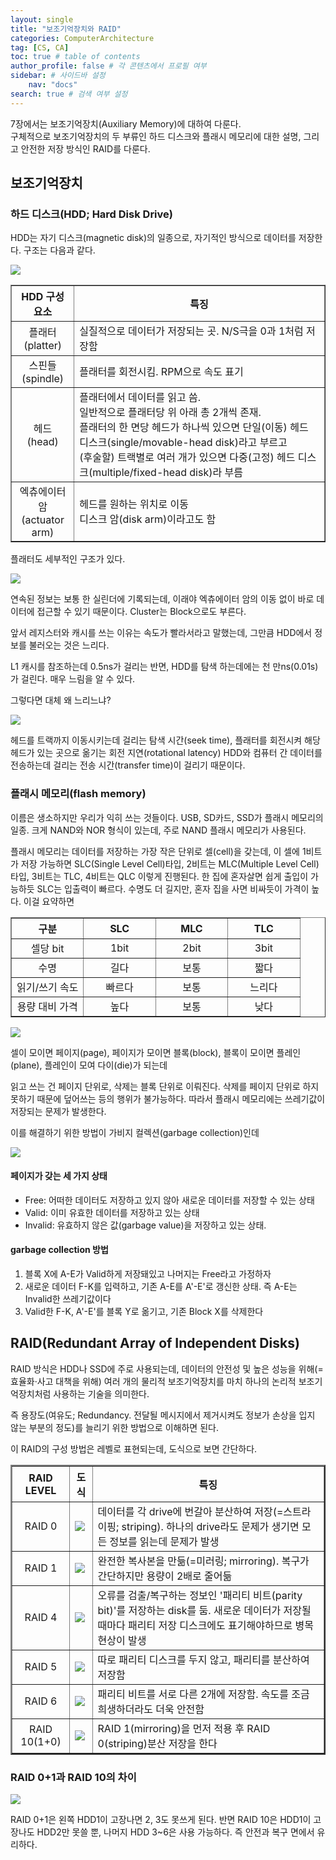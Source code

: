 ```yaml
---
layout: single
title: "보조기억장치와 RAID"
categories: ComputerArchitecture
tag: [CS, CA]
toc: true # table of contents
author_profile: false # 각 콘텐츠에서 프로필 여부
sidebar: # 사이드바 설정
    nav: "docs"
search: true # 검색 여부 설정
---
```


7장에서는 보조기억장치(Auxiliary Memory)에 대하여 다룬다.<br> 구체적으로 보조기억장치의 두 부류인 하드 디스크와 플래시 메모리에 대한 설명, 그리고 안전한 저장 방식인 RAID를 다룬다.

## 보조기억장치

### 하드 디스크(HDD; Hard Disk Drive)

HDD는 자기 디스크(magnetic disk)의 일종으로, 자기적인 방식으로 데이터를 저장한다. 구조는 다음과 같다.

<img src="https://babytiger.netlify.app/media/hddStructure.png">

<table border="1">
    <th style="text-align:center" width="20%">HDD 구성요소</th>
    <th style="text-align:center">특징</th>
	<tr><!-- 첫번째 줄 시작 -->
        <td style="text-align:center">플래터<br>(platter)</td>
	    <td>실질적으로 데이터가 저장되는 곳. N/S극을 0과 1처럼 저장함</td>
	</tr><!-- 첫번째 줄 끝 -->
	<tr><!-- 두번째 줄 시작 -->
        <td style="text-align:center">스핀들<br>(spindle)</td>
	    <td>플래터를 회전시킴. RPM으로 속도 표기</td>
	</tr><!-- 두번째 줄 끝 -->
    <tr><!-- 세번째 줄 시작 -->
        <td style="text-align:center">헤드<br>(head)</td>
	    <td>플래터에서 데이터를 읽고 씀.<br>일반적으로 플래터당 위 아래 총 2개씩 존재.
        <br>플래터의 한 면당 헤드가 하나씩 있으면 단일(이동) 헤드 디스크(single/movable-head disk)라고 부르고
        <br>(후술할) 트랙별로 여러 개가 있으면 다중(고정) 헤드 디스크(multiple/fixed-head disk)라 부름</td>
	</tr><!-- 세번째 줄 끝 -->
    <tr><!-- 네번째 줄 시작 -->
        <td style="text-align:center">엑츄에이터 암<br>(actuator arm)</td>
	    <td>헤드를 원하는 위치로 이동<br>디스크 암(disk arm)이라고도 함</td>
	</tr><!-- 네번째 줄 끝 -->
</table>

플래터도 세부적인 구조가 있다.

<img src="https://mblogthumb-phinf.pstatic.net/20141226_132/capemay_1419579186649T86jM_PNG/010edsector.png?type=w420">

연속된 정보는 보통 한 실린더에 기록되는데, 이래야 엑츄에이터 암의 이동 없이 바로 데이터에 접근할 수 있기 때문이다.
Cluster는 Block으로도 부른다.

앞서 레지스터와 캐시를 쓰는 이유는 속도가 빨라서라고 말했는데, 그만큼 HDD에서 정보를 불러오는 것은 느리다.

L1 캐시를 참조하는데 0.5ns가 걸리는 반면, HDD를 탐색 하는데에는 천 만ns(0.01s)가 걸린다. 매우 느림을 알 수 있다.

그렇다면 대체 왜 느리느냐?

<img src="https://qph.cf2.quoracdn.net/main-qimg-a813eb18e5eb28852f84d3553d065db4-lq">

헤드를 트랙까지 이동시키는데 걸리는 탐색 시간(seek time), 플래터를 회전시켜 해당 헤드가 있는 곳으로 옮기는 회전 지연(rotational latency)
HDD와 컴퓨터 간 데이터를 전송하는데 걸리는 전송 시간(transfer time)이 걸리기 때문이다.

### 플래시 메모리(flash memory)

이름은 생소하지만 우리가 익히 쓰는 것들이다. USB, SD카드, SSD가 플래시 메모리의 일종. 크게 NAND와 NOR 형식이 있는데, 주로 NAND 플래시 메모리가 사용된다.

플래시 메모리는 데이터를 저장하는 가장 작은 단위로 셀(cell)을 갖는데, 이 셀에 1비트가 저장 가능하면 SLC(Single Level Cell)타입, 2비트는 MLC(Multiple Level Cell)타입, 3비트는 TLC, 4비트는 QLC 이렇게 진행된다. 한 집에 혼자살면 쉽게 출입이 가능하듯 SLC는 입출력이 빠르다. 수명도 더 길지만, 혼자 집을 사면 비싸듯이 가격이 높다. 이걸 요약하면

<table border="1">
    <th style="text-align:center" width="25%">구분</th>
    <th style="text-align:center" width="25%">SLC</th>
    <th style="text-align:center" width="25%">MLC</th>
    <th style="text-align:center" width="25%">TLC</th>
	<tr><!-- 첫번째 줄 시작 -->
        <td style="text-align:center">셀당 bit</td>
	    <td style="text-align:center">1bit</td>
        <td style="text-align:center">2bit</td>
        <td style="text-align:center">3bit</td>
	</tr><!-- 첫번째 줄 끝 -->
	<tr><!-- 두번째 줄 시작 -->
        <td style="text-align:center">수명</td>
	    <td style="text-align:center">길다</td>
        <td style="text-align:center">보통</td>
        <td style="text-align:center">짧다</td>
	</tr><!-- 두번째 줄 끝 -->
    <tr><!-- 세번째 줄 시작 -->
        <td style="text-align:center">읽기/쓰기 속도</td>
        <td style="text-align:center">빠르다</td>
        <td style="text-align:center">보통</td>
        <td style="text-align:center">느리다</td>
	</tr><!-- 세번째 줄 끝 -->
    <tr><!-- 네번째 줄 시작 -->
        <td style="text-align:center">용량 대비 가격</td>
        <td style="text-align:center">높다</td>
        <td style="text-align:center">보통</td>
        <td style="text-align:center">낮다</td>
	</tr><!-- 네번째 줄 끝 -->
</table>

<img src="https://flashdba.files.wordpress.com/2014/06/nand-flash-die-layout.png">

셀이 모이면 페이지(page), 페이지가 모이면 블록(block), 블록이 모이면 플레인(plane), 플레인이 모여 다이(die)가 되는데

읽고 쓰는 건 페이지 단위로, 삭제는 블록 단위로 이뤄진다. 삭제를 페이지 단위로 하지 못하기 때문에 덮어쓰는 등의 행위가 불가능하다.
따라서 플래시 메모리에는 쓰레기값이 저장되는 문제가 발생한다.

이를 해결하기 위한 방법이 가비지 컬렉션(garbage collection)인데

<img src="https://phisonblog.com/wp-content/uploads/2021/11/1139801_PHISON_SSD_Controller_WP_GC_and_Trim_command02_082421.jpg">

<div class="notice--success">
<h4>페이지가 갖는 세 가지 상태</h4><ul>
<li>Free: 어떠한 데이터도 저장하고 있지 않아 새로운 데이터를 저장할 수 있는 상태</li>
<li>Valid: 이미 유효한 데이터를 저장하고 있는 상태</li>
<li>Invalid: 유효하지 않은 값(garbage value)을 저장하고 있는 상태.</li>
</ul>
<h4>garbage collection 방법</h4><ol>
<li>블록 X에 A-E가 Valid하게 저장돼있고 나머지는 Free라고 가정하자</li>
<li>새로운 데이터 F-K를 입력하고, 기존 A-E를 A'-E'로 갱신한 상태. 즉 A-E는 Invalid한 쓰레기값이다</li>
<li>Valid한 F-K, A'-E'를 블록 Y로 옮기고, 기존 Block X를 삭제한다</li>
</ol></div>

## RAID(Redundant Array of Independent Disks)

RAID 방식은 HDD나 SSD에 주로 사용되는데, 데이터의 안전성 및 높은 성능을 위해(=효율화·사고 대책을 위해) 여러 개의 물리적 보조기억장치를 마치 하나의 논리적 보조기억장치처럼 사용하는 기술을 의미한다.

즉 용장도(여유도; Redundancy. 전달될 메시지에서 제거시켜도 정보가 손상을 입지 않는 부분의 정도)를 늘리기 위한 방법으로 이해하면 된다.

이 RAID의 구성 방법은 레벨로 표현되는데, 도식으로 보면 간단하다.

<table border="2">
    <th style="text-align:center">RAID LEVEL</th>
    <th style="text-align:center">도식</th>
    <th style="text-align:center">특징</th>
	<tr><!-- 첫번째 줄 시작 -->
        <td style="text-align:center">RAID 0</td>
	    <td><img src="https://www.prepressure.com/images/raid-level-0-striping.svg"></td>
        <td>데이터를 각 drive에 번갈아 분산하여 저장(=스트라이핑; striping). 하나의 drive라도 문제가 생기면 모든 정보를 읽는데 문제가 발생</td>
	</tr><!-- 첫번째 줄 끝 -->
	<tr><!-- 두번째 줄 시작 -->
        <td style="text-align:center">RAID 1</td>
	    <td><img src="https://www.prepressure.com/images/raid-level-1-mirroring.svg"></td>
        <td>완전한 복사본을 만듦(=미러링; mirroring). 복구가 간단하지만 용량이 2배로 줄어듦</td>
	</tr><!-- 두번째 줄 끝 -->
    <tr><!-- 세번째 줄 시작 -->
        <td style="text-align:center">RAID 4</td>
        <td><img src="https://blog.router-switch.com/wp-content/uploads/2018/01/storage_raid_04.png"></td>
        <td>오류를 검출/복구하는 정보인 '패리티 비트(parity bit)'를 저장하는 disk를 둠. 새로운 데이터가 저장될 때마다 패리티 저장 디스크에도 표기해야하므로 병목 현상이 발생</td>
	</tr><!-- 세번째 줄 끝 -->
    <tr><!-- 네번째 줄 시작 -->
        <td style="text-align:center">RAID 5</td>
        <td><img src="https://www.prepressure.com/images/raid-level-5-striping-with-parity.svg"></td>
        <td>따로 패리티 디스크를 두지 않고, 패리티를 분산하여 저장함</td>
	</tr><!-- 네번째 줄 끝 -->
    <tr><!-- 다섯번째 줄 시작 -->
        <td style="text-align:center">RAID 6</td>
        <td><img src="https://www.prepressure.com/images/raid-level-6-striping-with-dual-parity.svg"></td>
        <td>패리티 비트를 서로 다른 2개에 저장함. 속도를 조금 희생하더라도 더욱 안전함</td>
	</tr><!-- 다섯번째 줄 끝 -->
    <tr><!-- 여섯번째 줄 시작 -->
        <td style="text-align:center">RAID 10(1+0)</td>
        <td><img src="https://www.prepressure.com/images/raid-level-1-and-0-striping-mirroring.svg"></td>
        <td>RAID 1(mirroring)을 먼저 적용 후 RAID 0(striping)분산 저장을 한다</td>
	</tr><!-- 여섯번째 줄 끝 -->
</table>

### RAID 0+1과 RAID 10의 차이

<img src="https://content.hwigroup.net/images/articles/RAID-blockdiagram-RAID-01-10.png">

RAID 0+1은 왼쪽 HDD1이 고장나면 2, 3도 못쓰게 된다. 반면 RAID 10은 HDD1이 고장나도 HDD2만 못쓸 뿐, 나머지 HDD 3~6은 사용 가능하다. 즉 안전과 복구 면에서 유리하다.

